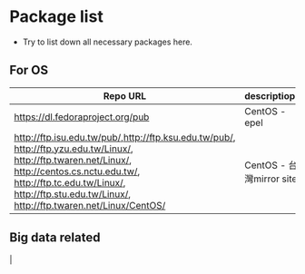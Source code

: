 # Package list 
- Try to list down all necessary packages here.

## For OS
| Repo URL | descriptiopn |
|---|---|
| https://dl.fedoraproject.org/pub | CentOS - epel |
| http://ftp.isu.edu.tw/pub/,http://ftp.ksu.edu.tw/pub/, http://ftp.yzu.edu.tw/Linux/, http://ftp.twaren.net/Linux/, http://centos.cs.nctu.edu.tw/, http://ftp.tc.edu.tw/Linux/, http://ftp.stu.edu.tw/Linux/, http://ftp.twaren.net/Linux/CentOS/ | CentOS - 台灣mirror site |

## Big data related
|
